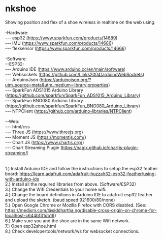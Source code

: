 # nkshoe</br>
Showing position and flex of a shoe wireless in realtime on the web using:
</br>
</br>
-Hardware:</br>
--- esp32 (https://www.sparkfun.com/products/14689)</br>
--- IMU (https://www.sparkfun.com/products/14686)</br>
--- flexsensor (https://www.sparkfun.com/products/14666)</br>
</br>
-Software:</br>
--ESP32:</br>
--- Arduino IDE (https://www.arduino.cc/en/main/software)</br>
--- Websockets (https://github.com/Links2004/arduinoWebSockets)</br>
--- ArduinoJson (https://arduinojson.org/?utm_source=meta&utm_medium=library.properties)</br>
--- SparkFun ADS1015 Arduino Library (https://github.com/sparkfun/SparkFun_ADS1015_Arduino_Library)</br>
--- SparkFun BNO080 Arduino Library (https://github.com/sparkfun/SparkFun_BNO080_Arduino_Library)</br>
--- NTPClient (https://github.com/arduino-libraries/NTPClient)</br>
</br>
--Web:</br>
--- html/css</br>
--- Three JS (https://www.threejs.org)</br>
--- Moment JS (https://momentjs.com/)</br>
--- Chart JS (https://www.chartjs.org/)</br>
--- Chart Streaming Plugin (https://nagix.github.io/chartjs-plugin-streaming/)</br>
</br>
</br>
1.) Install Arduino IDE and follow the instructions to setup the esp32 feather board:
https://learn.adafruit.com/adafruit-huzzah32-esp32-feather/using-with-arduino-ide
</br>
2.) Install all the required libraries from above. (Software/ESP32)
</br>
3.) Change the Wifi Credentials to your home wifi.
</br>
4.) Change the board definitions in Arduino IDE to adafruit esp32 feather and upload the sketch. (baud speed 921600/80/none)
</br>
5.) Open Google Chrome or Mozilla Firefox with CORS disabled. (See: https://medium.com/@siddhartha.ng/disable-cross-origin-on-chrome-for-localhost-c644b131db19)
</br>
6.) Make sure you and the shoe are in the same Wifi network. 
</br>
7.) Open esp32shoe.html 
</br>
8.) Check  developertools/network/ws for websocket connections.
